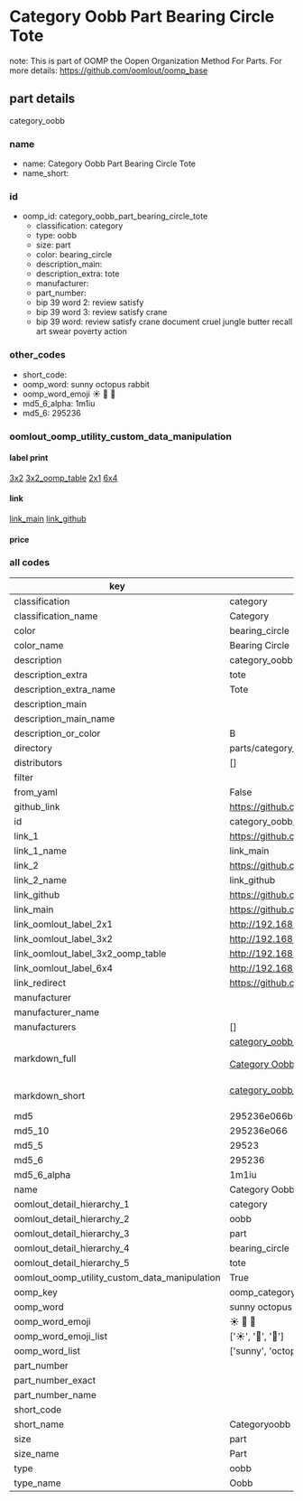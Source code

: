 # Category Oobb Part Bearing Circle Tote  

note: This is part of OOMP the Oopen Organization Method For Parts. For more details: https://github.com/oomlout/oomp_base

##  part details
  



category_oobb



### name
* name: Category Oobb Part Bearing Circle Tote
* name_short: 
### id
* oomp_id: category_oobb_part_bearing_circle_tote
  * classification: category
  * type: oobb
  * size: part
  * color: bearing_circle
  * description_main: 
  * description_extra: tote
  * manufacturer: 
  * part_number: 
  * bip 39 word 2: review satisfy
  * bip 39 word 3: review satisfy crane
  * bip 39 word: review satisfy crane document cruel jungle butter recall art swear poverty action

### other_codes
* short_code: 
* oomp_word: sunny octopus rabbit
* oomp_word_emoji :sunny: :octopus: :rabbit:
* md5_6_alpha: 1m1iu
* md5_6: 295236






### oomlout_oomp_utility_custom_data_manipulation
#### label print
[3x2](http://192.168.1.245:1112/?label=oomp%201m1iu)
[3x2_oomp_table](http://192.168.1.108:1112/?label=oomp%201m1iu)
[2x1](http://192.168.1.242:1112/?label=oomp%201m1iu)
[6x4](http://192.168.1.55:1112/?label=oomp%201m1iu)    

#### link

[link_main](https://github.com/oomlout/oomlout_oomp_version_1_messy/tree/main/parts/category_oobb_part_bearing_circle_tote) [link_github](https://github.com/oomlout/oomlout_oomp_version_1_messy/tree/main/parts/category_oobb_part_bearing_circle_tote)                             

#### price







### all codes 
| key | value |  
| --- | --- |  
| classification | category |  
| classification_name | Category |  
| color | bearing_circle |  
| color_name | Bearing Circle |  
| description | category_oobb |  
| description_extra | tote |  
| description_extra_name | Tote |  
| description_main |  |  
| description_main_name |  |  
| description_or_color | B  |  
| directory | parts/category_oobb_part_bearing_circle_tote |  
| distributors | [] |  
| filter |  |  
| from_yaml | False |  
| github_link | https://github.com/oomlout/oomlout_oomp_part_src/tree/main/parts/category_oobb_part_bearing_circle_tote |  
| id | category_oobb_part_bearing_circle_tote |  
| link_1 | https://github.com/oomlout/oomlout_oomp_version_1_messy/tree/main/parts/category_oobb_part_bearing_circle_tote |  
| link_1_name | link_main |  
| link_2 | https://github.com/oomlout/oomlout_oomp_version_1_messy/tree/main/parts/category_oobb_part_bearing_circle_tote |  
| link_2_name | link_github |  
| link_github | https://github.com/oomlout/oomlout_oomp_version_1_messy/tree/main/parts/category_oobb_part_bearing_circle_tote |  
| link_main | https://github.com/oomlout/oomlout_oomp_version_1_messy/tree/main/parts/category_oobb_part_bearing_circle_tote |  
| link_oomlout_label_2x1 | http://192.168.1.242:1112/?label=oomp%201m1iu |  
| link_oomlout_label_3x2 | http://192.168.1.245:1112/?label=oomp%201m1iu |  
| link_oomlout_label_3x2_oomp_table | http://192.168.1.108:1112/?label=oomp%201m1iu |  
| link_oomlout_label_6x4 | http://192.168.1.55:1112/?label=oomp%201m1iu |  
| link_redirect | https://github.com/oomlout/oomlout_oomp_version_1_messy/tree/main/parts/category_oobb_part_bearing_circle_tote |  
| manufacturer |  |  
| manufacturer_name |  |  
| manufacturers | [] |  
| markdown_full | [category_oobb_part_bearing_circle_tote](none)<br>[](none)<br>[Category Oobb Part Bearing Circle Tote](none)<br><br> |  
| markdown_short | [category_oobb_part_bearing_circle_tote](none)<br><br> |  
| md5 | 295236e066b363e9e41a440664afd5c4 |  
| md5_10 | 295236e066 |  
| md5_5 | 29523 |  
| md5_6 | 295236 |  
| md5_6_alpha | 1m1iu |  
| name | Category Oobb Part Bearing Circle Tote |  
| oomlout_detail_hierarchy_1 | category |  
| oomlout_detail_hierarchy_2 | oobb |  
| oomlout_detail_hierarchy_3 | part |  
| oomlout_detail_hierarchy_4 | bearing_circle |  
| oomlout_detail_hierarchy_5 | tote |  
| oomlout_oomp_utility_custom_data_manipulation | True |  
| oomp_key | oomp_category_oobb_part_bearing_circle_tote |  
| oomp_word | sunny octopus rabbit |  
| oomp_word_emoji | :sunny: :octopus: :rabbit: |  
| oomp_word_emoji_list | [':sunny:', ':octopus:', ':rabbit:'] |  
| oomp_word_list | ['sunny', 'octopus', 'rabbit'] |  
| part_number |  |  
| part_number_exact |  |  
| part_number_name |  |  
| short_code |  |  
| short_name | Categoryoobb |  
| size | part |  
| size_name | Part |  
| type | oobb |  
| type_name | Oobb |  
